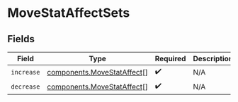 # MoveStatAffectSets


## Fields

| Field                                                                    | Type                                                                     | Required                                                                 | Description                                                              |
| ------------------------------------------------------------------------ | ------------------------------------------------------------------------ | ------------------------------------------------------------------------ | ------------------------------------------------------------------------ |
| `increase`                                                               | [components.MoveStatAffect](../../models/components/movestataffect.md)[] | :heavy_check_mark:                                                       | N/A                                                                      |
| `decrease`                                                               | [components.MoveStatAffect](../../models/components/movestataffect.md)[] | :heavy_check_mark:                                                       | N/A                                                                      |